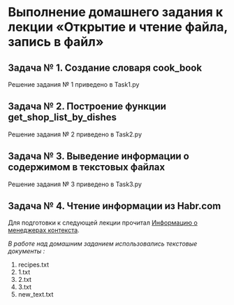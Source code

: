 # Выполнение домашнего задания к лекции «Открытие и чтение файла, запись в файл»

## Задача № 1. Создание словаря cook_book

Решение задания № 1 приведено в Task1.py

## Задача № 2. Построение функции get_shop_list_by_dishes

Решение задания № 2 приведено в Task2.py

## Задача № 3. Выведение информации о содержимом в текстовых файлах

Решение задания № 3 приведено в Task3.py

## Задача № 4. Чтение информации из Habr.com

Для подготовки к следующей лекции прочитал [Информацию о менеджерах контекста](https://habr.com/ru/articles/196382/).


_В работе над домашним заданием использовались текстовые документы :_

1. recipes.txt
2. 1.txt
3. 2.txt
4. 3.txt
5. new_text.txt